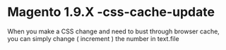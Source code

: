 # Magento 1.9.X -css-cache-update

When you make a CSS change and need to bust through browser cache, you can simply change ( increment ) the number in text.file
